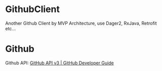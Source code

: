 # GithubClient
Another Github Client by MVP Architecture, use Dager2, RxJava, Retrofit etc...

# Github
Github API: [GitHub API v3 | GitHub Developer Guide](https://developer.github.com/v3/)